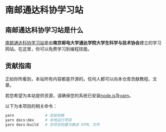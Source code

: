 # 南邮通达科协学习站

## 南邮通达科协学习站是什么

[南邮通达科协学习站](https://doc.tdsast.org)是由**南京邮电大学通达学院大学生科学与技术协会**建立的学习网站。在这里，你可以免费学习到编程技能。

## 贡献指南

正如你所看到，本站所有内容都是开源的。任何人都可以向本仓库贡献教程、文章。

若您希望为本站提供资源，请确保您的系统已安装[node.js](https://nodejs.org/zh-cn/)及[yarn](https://yarnpkg.com/)。

以下为本项目的相关命令：

```bash
yarn              # 安装依赖
yarn docs:dev     # 本地运行项目
yarn docs:build   # 将项目构建为静态 HTML 文件
```
